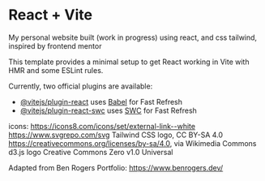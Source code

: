 # React + Vite

My personal website built (work in progress) using react, and css tailwind, inspired by frontend mentor

This template provides a minimal setup to get React working in Vite with HMR and some ESLint rules.

Currently, two official plugins are available:

- [@vitejs/plugin-react](https://github.com/vitejs/vite-plugin-react/blob/main/packages/plugin-react/README.md) uses [Babel](https://babeljs.io/) for Fast Refresh
- [@vitejs/plugin-react-swc](https://github.com/vitejs/vite-plugin-react-swc) uses [SWC](https://swc.rs/) for Fast Refresh

icons:
https://icons8.com/icons/set/external-link--white
https://www.svgrepo.com/svg
Tailwind CSS logo, CC BY-SA 4.0 <https://creativecommons.org/licenses/by-sa/4.0>, via Wikimedia Commons
d3.js logo
Creative Commons Zero v1.0 Universal

Adapted from Ben Rogers Portfolio:
https://www.benrogers.dev/
